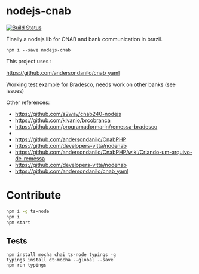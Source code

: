 # nodejs-cnab

[![Build Status](https://travis-ci.com/mariohmol/nodejs-cnab.svg?branch=master)](https://travis-ci.com/mariohmol/nodejs-cnab)

Finally a nodejs lib for CNAB and bank communication in brazil.

`npm i --save nodejs-cnab`

This project uses :

https://github.com/andersondanilo/cnab_yaml

Working test example for Bradesco, needs work on other banks (see issues)


Other references:

* https://github.com/s2way/cnab240-nodejs
* https://github.com/kivanio/brcobranca
* https://github.com/programadormarin/remessa-bradesco
* 
* https://github.com/andersondanilo/CnabPHP
* https://github.com/developers-vitta/nodenab
* https://github.com/andersondanilo/CnabPHP/wiki/Criando-um-arquivo-de-remessa
* https://github.com/developers-vitta/nodenab
* https://github.com/andersondanilo/cnab_yaml


# Contribute

```sh
npm i -g ts-node
npm i
npm start
```

## Tests

```
npm install mocha chai ts-node typings -g 
typings install dt~mocha --global --save
npm run typings
```
